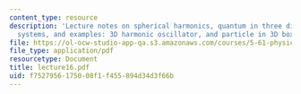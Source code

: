 ```yaml
---
content_type: resource
description: 'Lecture notes on spherical harmonics, quantum in three dimensions, separable
  systems, and examples: 3D harmonic oscillator, and particle in 3D box.'
file: https://ol-ocw-studio-app-qa.s3.amazonaws.com/courses/5-61-physical-chemistry-fall-2007/f7527956175008f1f455894d34d3f66b_lecture16.pdf
file_type: application/pdf
resourcetype: Document
title: lecture16.pdf
uid: f7527956-1750-08f1-f455-894d34d3f66b
---
```

